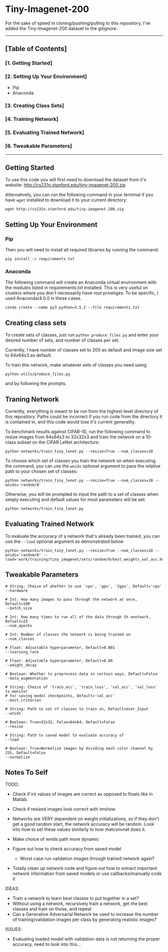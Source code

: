 # Tiny-Imagenet-200

For the sake of speed in cloning/pushing/pulling to this repository,
I've added the Tiny-Imagenet-200 dataset to the gitignore.

---
## [Table of Contents]

### [1. Getting Started]

### [2. Setting Up Your Environment]

* Pip
* Anaconda

### [3. Creating Class Sets]

### [4. Training Network]

### [5. Evaluating Trained Network]

### [6. Tweakable Parameters]
---

## Getting Started

To use this code you will first need to download the dataset from
it's website: http://cs231n.stanford.edu/tiny-imagenet-200.zip

Alternatively, you can run the following command in your terminal
if you have `wget` installed to download it to your current directory:

```
wget http://cs231n.stanford.edu/tiny-imagenet-200.zip
```

## Setting Up Your Environment

### Pip
Then you will need to install all required libraries by running the command:
```
pip install -r requirements.txt
```

### Anaconda

The following command will create an Anaconda virtual environment with the
modules listed in requirements.txt installed. This is very useful on clusters
where you don't necessarily have root priveliges. To be specific, I used
Anaconda/4.0.0 in these cases.
```
conda create --name py3 python=3.5.2 --file requirements.txt
```

## Creating class sets

To create sets of classes, just run `python produce_files.py` and enter
your desired number of sets, and number of classes per set.

Currently, I have number of classes set to 200 as default and image size
set to 64x64x3 as default.

To train this network, make whatever sets of classes you need using:

```
python utils/produce_files.py
```

and by following the prompts.

## Traning Network

Currently, everything is meant to be run from the highest level directory
of this repository. Paths could be incorrect if you run code from the directory
it is contained in, and this code would lose it's current generality.

To benchmark results against CIFAR-10, run the following command to resize
images from 64x64x3 to 32x32x3 and train the network on a 10-class subset on the
CIFAR LeNet architecture:

```
python networks/train_tiny_lenet.py --resize=True --num_classes=10
```

To choose which set of classes you train the network on when executing the
command, you can use the `wnids` optional argument to pass the relative
path to your chosen set of classes:

```
python networks/train_tiny_lenet.py --resize=True --num_classes=10 --wnids='random/0'
```

Otherwise, you will be prompted to input the path to a set of classes
when simply executing and default values for most parameters will be set:

```
python networks/train_tiny_lenet.py
```

## Evaluating Trained Network

To evaluate the accuracy of a network that's already been trained, you can use 
the `--load` optional argument as demonstrated below

```
python networks/train_tiny_lenet.py --resize=True --num_classes=10 --wnids='random/0' --load='work/training/tiny_imagenet/sets/random/0/best_weights_val_acc.hdf5'
```

## Tweakable Parameters

```
# String: Choice of whether to use 'cpu', 'gpu', '2gpu', Default='cpu'
--hardware

# Int: How many images to pass through the network at once, Default=100
--batch_size

# Int: How many times to run all of the data through th enetwork, Defualt=25
--num_epochs

# Int: Number of classes the network is being trained on
--num_classes

# Float: Adjustable hyperparameter, Default=0.001
--learning_rate

# Float: Adjustable hyperparameter, Default=0.00
--weight_decay

# Boolean: Whether to preprocess data in certain ways, Default=False
--data_augmentation

# String: Choice of 'train_acc', 'train_loss', 'val_acc', 'val_loss' to monitor
# for saving model checkpoints, Default='val_acc'
--best_criterion

# String: Path to set of classes to train on, Default=User_Input
--wnids

# Boolean: True=32x32, False=64x64, Default=False
--resize

# String: Path to saved model to evaluate accuracy of
--load

# Boolean: True=Normalize images by dividing each color channel by 255, Default=False
--normalize
```

## Notes To Self

TODO:
* Check if int values of images are correct as opposed to floats like in Matlab.
* Check if resized images look correct with imshow
* Networks are VERY dependent on weight initializations, so if they don't
get a good random start, the network accuracy will be random. Look into
how to set these values similarly to how matconvnet does it.
* Make choice of wnids path more dynamic
* Figure out how to check accuracy from saved model
	* Worst case run validation images through trained network again?

* Totally clean up network code and figure out how to extract important
network information from saved models or use callbacks/manually code it

IDEAS:
* Train a network to learn best classes to put together in a set?
* Without using a network, recursively train a network, get the best classes
and train on those, and repeat
* Can a Generative Adversarial Network be used to increase the number of 
training/validation images per class by generating realistic images?

ISSUES:
* Evaluating loaded model with validation data is not returning the proper 
accuracy, need to look into this...
